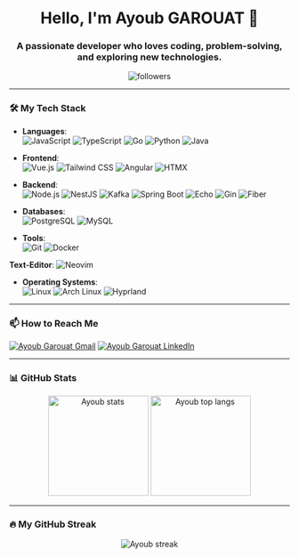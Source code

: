 <h1 align="center">Hello, I'm Ayoub GAROUAT 👋</h1>
<h3 align="center">A passionate developer who loves coding, problem-solving, and exploring new technologies.</h3>

<p align="center">
  <img src="https://img.shields.io/github/followers/AYGA2K?label=Followers" alt="followers" />
</p>

---

### 🛠️ My Tech Stack

- **Languages**:  
  ![JavaScript](https://img.shields.io/badge/-JavaScript-F7DF1E?style=flat-square&logo=javascript&logoColor=black)
  ![TypeScript](https://img.shields.io/badge/-TypeScript-007ACC?style=flat-square&logo=typescript&logoColor=white)
  ![Go](https://img.shields.io/badge/-Go-00ADD8?style=flat-square&logo=go&logoColor=white)
  ![Python](https://img.shields.io/badge/-Python-3776AB?style=flat-square&logo=python&logoColor=white)
  ![Java](https://img.shields.io/badge/-Java-007396?style=flat-square&logo=openjdk&logoColor=white)

- **Frontend**:  
  ![Vue.js](https://img.shields.io/badge/-Vue.js-4FC08D?style=flat-square&logo=vue.js&logoColor=white)
  ![Tailwind CSS](https://img.shields.io/badge/-TailwindCSS-38B2AC?style=flat-square&logo=tailwind-css&logoColor=white)
  ![Angular](https://img.shields.io/badge/-Angular-DD0031?style=flat-square&logo=angular&logoColor=white)
  ![HTMX](https://img.shields.io/badge/-HTMX-0a73b8?style=flat-square&logo=htmx&logoColor=white)
  
- **Backend**:  
  ![Node.js](https://img.shields.io/badge/-Node.js-339933?style=flat-square&logo=node.js&logoColor=white)
  ![NestJS](https://img.shields.io/badge/-NestJS-E0234E?style=flat-square&logo=nestjs&logoColor=white)
  ![Kafka](https://img.shields.io/badge/-Kafka-231F20?style=flat-square&logo=apache-kafka&logoColor=white)
  ![Spring Boot](https://img.shields.io/badge/-Spring%20Boot-6DB33F?style=flat-square&logo=spring-boot&logoColor=white)
  ![Echo](https://img.shields.io/badge/-Echo-4DB33D?style=flat-square&logo=go&logoColor=white)
  ![Gin](https://img.shields.io/badge/-Gin-00ADD8?style=flat-square&logo=go&logoColor=white)
  ![Fiber](https://img.shields.io/badge/-Fiber-057bff?style=flat-square&logo=go&logoColor=white)


- **Databases**:  
  ![PostgreSQL](https://img.shields.io/badge/-PostgreSQL-336791?style=flat-square&logo=postgresql&logoColor=white)
  ![MySQL](https://img.shields.io/badge/-MySQL-4479A1?style=flat-square&logo=mysql&logoColor=white)

- **Tools**:  
  ![Git](https://img.shields.io/badge/-Git-F05032?style=flat-square&logo=git&logoColor=white)
  ![Docker](https://img.shields.io/badge/-Docker-2496ED?style=flat-square&logo=docker&logoColor=white)
  
**Text-Editor**:
  ![Neovim](https://img.shields.io/badge/-Neovim-57A143?style=flat-square&logo=neovim&logoColor=white)
  
- **Operating Systems**:  
  ![Linux](https://img.shields.io/badge/-Linux-FCC624?style=flat-square&logo=linux&logoColor=black)
  ![Arch Linux](https://img.shields.io/badge/-Arch%20Linux-1793D1?style=flat-square&logo=arch-linux&logoColor=white)
  ![Hyprland](https://img.shields.io/badge/-Hyprland-5271FF?style=flat-square&logo=hyprland&logoColor=white)

---

### 📫 How to Reach Me

<p align="left">
  <a href="mailto:garouatayoub@gmail.com"><img src="https://img.shields.io/badge/Gmail-D14836?style=for-the-badge&logo=gmail&logoColor=white" alt="Ayoub Garouat Gmail" /></a>
  <a href="https://www.linkedin.com/in/ayoub-garouat-aa7a601ba/" target="_blank"><img src="https://img.shields.io/badge/LinkedIn-%230077B5.svg?style=for-the-badge&logo=linkedin&logoColor=white" alt="Ayoub Garouat LinkedIn" /></a>
</p>

---

### 📊 GitHub Stats

<p align="center">
  <img height="180em" src="https://github-readme-stats.vercel.app/api?username=AYGA2K&show_icons=true&hide_border=true&theme=vue-dark&include_all_commits=true&count_private=true" alt="Ayoub stats" />
  <img height="180em" src="https://github-readme-stats.vercel.app/api/top-langs/?username=AYGA2K&layout=compact&hide_border=true&theme=vue-dark&langs_count=8" alt="Ayoub top langs" />

</p>

---

### 🔥 My GitHub Streak

<p align="center">
  <img src="https://github-readme-streak-stats.herokuapp.com/?user=AYGA2K&theme=vue-dark&hide_border=true" alt="Ayoub streak" />
</p>
